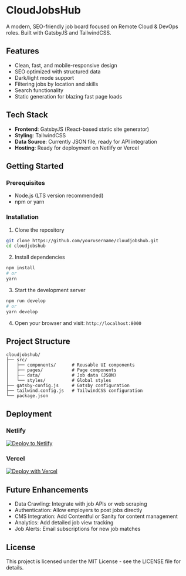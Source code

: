 # CloudJobsHub

A modern, SEO-friendly job board focused on Remote Cloud & DevOps roles. Built with GatsbyJS and TailwindCSS.

## Features

- Clean, fast, and mobile-responsive design
- SEO optimized with structured data
- Dark/light mode support
- Filtering jobs by location and skills
- Search functionality
- Static generation for blazing fast page loads

## Tech Stack

- **Frontend**: GatsbyJS (React-based static site generator)
- **Styling**: TailwindCSS
- **Data Source**: Currently JSON file, ready for API integration
- **Hosting**: Ready for deployment on Netlify or Vercel

## Getting Started

### Prerequisites

- Node.js (LTS version recommended)
- npm or yarn

### Installation

1. Clone the repository
```bash
git clone https://github.com/yourusername/cloudjobshub.git
cd cloudjobshub
```

2. Install dependencies
```bash
npm install
# or
yarn
```

3. Start the development server
```bash
npm run develop
# or
yarn develop
```

4. Open your browser and visit: `http://localhost:8000`

## Project Structure

```
cloudjobshub/
├── src/
│   ├── components/      # Reusable UI components
│   ├── pages/           # Page components
│   ├── data/            # Job data (JSON)
│   └── styles/          # Global styles
├── gatsby-config.js     # Gatsby configuration
├── tailwind.config.js   # TailwindCSS configuration
└── package.json
```

## Deployment

### Netlify

[![Deploy to Netlify](https://www.netlify.com/img/deploy/button.svg)](https://app.netlify.com/start/deploy?repository=https://github.com/yourusername/cloudjobshub)

### Vercel

[![Deploy with Vercel](https://vercel.com/button)](https://vercel.com/new/git/external?repository-url=https://github.com/yourusername/cloudjobshub)

## Future Enhancements

- Data Crawling: Integrate with job APIs or web scraping
- Authentication: Allow employers to post jobs directly
- CMS Integration: Add Contentful or Sanity for content management
- Analytics: Add detailed job view tracking
- Job Alerts: Email subscriptions for new job matches

## License

This project is licensed under the MIT License - see the LICENSE file for details. 